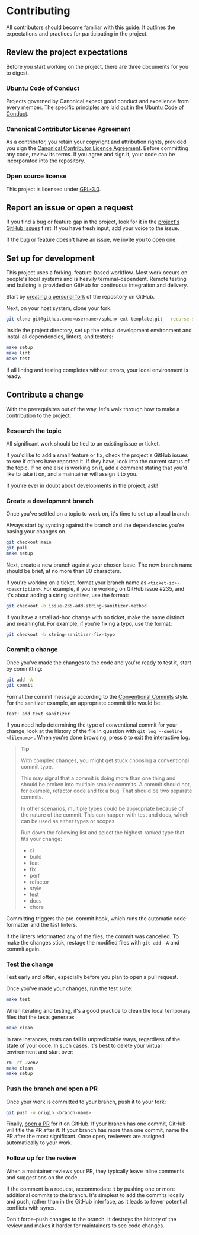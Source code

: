 # Contributing

All contributors should become familiar with this guide. It outlines the expectations
and practices for participating in the project.

## Review the project expectations

Before you start working on the project, there are three documents for you to digest.

### Ubuntu Code of Conduct

Projects governed by Canonical expect good conduct and excellence from every member. The
specific principles are laid out in the [Ubuntu Code of
Conduct](https://ubuntu.com/community/ethos/code-of-conduct).

### Canonical Contributor License Agreement

As a contributor, you retain your copyright and attribution rights, provided you sign
the [Canonical Contributor Licence Agreement](http://www.ubuntu.com/legal/contributors).
Before committing any code, review its terms. If you agree and sign it, your code can be
incorporated into the repository.

### Open source license

This project is licensed under [GPL-3.0](LICENSE).

## Report an issue or open a request

If you find a bug or feature gap in the project, look for it in the [project's GitHub
issues](https://github.com/canonical/sphinx-ext-template/issues) first. If you have
fresh input, add your voice to the issue.

If the bug or feature doesn't have an issue, we invite you to [open
one](https://github.com/canonical/sphinx-ext-template/issues/new/choose).

## Set up for development

This project uses a forking, feature-based workflow. Most work occurs on people's local
systems and is heavily terminal-dependent. Remote testing and building is provided on
GitHub for continuous integration and delivery.

Start by [creating a personal
fork](https://github.com/canonical/sphinx-ext-template/fork) of the repository on
GitHub.

Next, on your host system, clone your fork:

```bash
git clone git@github.com:<username>/sphinx-ext-template.git --recurse-submodules
```

Inside the project directory, set up the virtual development environment and install all
dependencies, linters, and testers:

```bash
make setup
make lint
make test
```

If all linting and testing completes without errors, your local environment is ready.

## Contribute a change

With the prerequisites out of the way, let's walk through how to make a contribution to
the project.

### Research the topic

All significant work should be tied to an existing issue or ticket.

If you'd like to add a small feature or fix, check the project's GitHub issues to see if
others have reported it. If they have, look into the current status of the topic. If no
one else is working on it, add a comment stating that you'd like to take it on, and a
maintainer will assign it to you.

If you're ever in doubt about developments in the project, ask!

### Create a development branch

Once you've settled on a topic to work on, it's time to set up a local branch.

Always start by syncing against the branch and the dependencies you're basing your
changes on.

```bash
git checkout main
git pull
make setup
```

Next, create a new branch against your chosen base. The new branch name should be brief,
at no more than 80 characters.

If you're working on a ticket, format your branch name as `<ticket-id>-<description>`.
For example, if you're working on GitHub issue \#235, and it's about adding a string
sanitizer, use the format:

```bash
git checkout -b issue-235-add-string-sanitizer-method
```

If you have a small ad-hoc change with no ticket, make the name distinct and meaningful.
For example, if you're fixing a typo, use the format:

```bash
git checkout -b string-sanitizer-fix-typo
```

### Commit a change

Once you've made the changes to the code and you're ready to test it, start by
committing:

```bash
git add -A
git commit
```

Format the commit message according to the [Conventional
Commits](https://www.conventionalcommits.org/en/v1.0.0/) style. For the sanitizer
example, an appropriate commit title would be:

```
feat: add text sanitizer
```

If you need help determining the type of conventional commit for your change, look at
the history of the file in question with `git log --oneline <filename>` . When you're
done browsing, press `Q` to exit the interactive log.

> **Tip**
>
> With complex changes, you might get stuck choosing a conventional commit type.
>
> This may signal that a commit is doing more than one thing and should be broken into
> multiple smaller commits. A commit should not, for example, refactor code and fix a
> bug. That should be two separate commits.
>
> In other scenarios, multiple types could be appropriate because of the nature of the
> commit. This can happen with test and docs, which can be used as either types or
> scopes.
>
> Run down the following list and select the highest-ranked type that fits your change:
>
> - ci
> - build
> - feat
> - fix
> - perf
> - refactor
> - style
> - test
> - docs
> - chore

Committing triggers the pre-commit hook, which runs the automatic code formatter and the
fast linters.

If the linters reformatted any of the files, the commit was cancelled. To make the
changes stick, restage the modified files with `git add -A` and commit again.

### Test the change

Test early and often, especially before you plan to open a pull request.

Once you've made your changes, run the test suite:

```bash
make test
```

When iterating and testing, it's a good practice to clean the local temporary files that
the tests generate:

```bash
make clean
```

In rare instances, tests can fail in unpredictable ways, regardless of the state of your
code. In such cases, it's best to delete your virtual environment and start over:

```bash
rm -rf .venv
make clean
make setup
```

### Push the branch and open a PR

Once your work is committed to your branch, push it to your fork:

```bash
git push -u origin <branch-name>
```

Finally, [open a PR](https://github.com/canonical/sphinx-ext-template/compare) for it on
GitHub. If your branch has one commit, GitHub will title the PR after it. If your branch
has more than one commit, name the PR after the most significant. Once open, reviewers
are assigned automatically to your work.

### Follow up for the review

When a maintainer reviews your PR, they typically leave inline comments and suggestions
on the code.

If the comment is a request, accommodate it by pushing one or more additional commits to
the branch. It's simplest to add the commits locally and push, rather than in the GitHub
interface, as it leads to fewer potential conflicts with syncs.

Don't force-push changes to the branch. It destroys the history of the review and makes
it harder for maintainers to see code changes.
